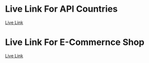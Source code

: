 # Live Link For API Countries
<a href='https://voluble-meerkat-654ded.netlify.app/'> Live Link </a>


# Live Link For E-Commernce Shop
<a href='https://peaceful-youtiao-8d4600.netlify.app/'> Live Link </a>
